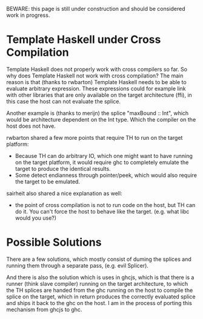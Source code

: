 
BEWARE: this page is still under construction and should be considered work in progress.


# Template Haskell under Cross Compilation



Template Haskell does not properly work with cross compilers so far.  So why does Template Haskell not work with cross compilation?  The
main reason is that (thanks to rwbarton) Template Haskell needs to be able to evaluate arbitrary expression.  These expressions could for
example link with other libraries that are only available on the target architecture (ffi), in this case the host can not evaluate the splice.



Another example is (thanks to merijn) the splice "maxBound :: Int", which would be architecture dependent on the Int type. Which the compiler
on the host does not have.



rwbarton shared a few more points that require TH to run on the target platform:


- Because TH can do arbitrary IO, which one might want to have running on the target platform, it would require ghc to completely emulate the target to produce the identical results.
- Some detect endianness through pointer/peek, which would also require the target to be emulated.


sairheit also shared a nice explanation as well: 


- the point of cross compilation is not to run code on the host, but TH can do it. You can't force the host to behave like the target. (e.g. what libc would you use?)

# Possible Solutions



There are a few solutions, which mostly consist of duming the splices and running them through a separate pass, (e.g. evil Splicer).



And there is also the solution which is uses in ghcjs, which is that there is a runner (think slave compiler) running on the target architecture,
to which the TH splices are handed from the ghc running on the host to compile the splice on the target, which in return produces the
correctly evaluated splice and ships it back to the ghc on the host. I am in the process of porting this mechanism from ghcjs to
ghc.


